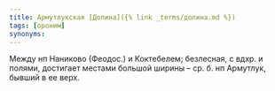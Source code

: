 ```yaml
---
title: Армутлукская [Долина]({% link _terms/долина.md %})
tags: [ороним]
synonyms:
---
```


Между нп Наниково (Феодос.) и Коктебелем; безлесная, с вдхр. и полями, достигает
местами большой ширины – ср. б. нп Армутлук, бывший в ее верх.
